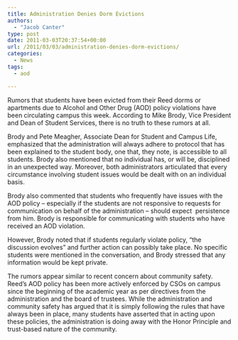 ```yaml
---
title: Administration Denies Dorm Evictions
authors: 
  - "Jacob Canter"
type: post
date: 2011-03-03T20:37:54+00:00
url: /2011/03/03/administration-denies-dorm-evictions/
categories:
  - News
tags:
  - aod

---
```

Rumors that students have been evicted from their Reed dorms or apartments due to Alcohol and Other Drug (AOD) policy violations have been circulating campus this week. According to Mike Brody, Vice President and Dean of Student Services, there is no truth to these rumors at all.

Brody and Pete Meagher, Associate Dean for Student and Campus Life, emphasized that the administration will always adhere to protocol that has been explained to the student body, one that, they note, is accessible to all students. Brody also mentioned that no individual has, or will be, disciplined in an unexpected way. Moreover, both administrators articulated that every circumstance involving student issues would be dealt with on an individual basis.

Brody also commented that students who frequently have issues with the AOD policy – especially if the students are not responsive to requests for communication on behalf of the administration – should expect  persistence from him. Brody is responsible for communicating with students who have received an AOD violation.

However, Brody noted that if students regularly violate policy, “the discussion evolves” and further action can possibly take place. No specific students were mentioned in the conversation, and Brody stressed that any information would be kept private.

The rumors appear similar to recent concern about community safety. Reed’s AOD policy has been more actively enforced by CSOs on campus since the beginning of the academic year as per directives from the administration and the board of trustees. While the administration and community safety has argued that it is simply following the rules that have always been in place, many students have asserted that in acting upon these policies, the administration is doing away with the Honor Principle and trust-based nature of the community.